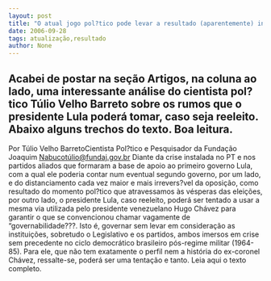 ```yaml
---
layout: post
title: "O atual jogo pol?tico pode levar a resultado (aparentemente) indesejado"
date: 2006-09-28
tags: atualização,resultado
author: None
---
```

Acabei de postar na seção Artigos, na coluna ao lado, uma interessante análise do cientista pol?tico Túlio Velho Barreto sobre os rumos que o presidente Lula poderá tomar, caso seja reeleito. Abaixo alguns trechos do texto.
Boa leitura.
------------------------
Por Túlio Velho BarretoCientista Pol?tico e Pesquisador da Fundação Joaquim Nabucotúlio@fundaj.gov.br
Diante da crise instalada no PT e nos partidos aliados que formaram a base de apoio ao primeiro governo Lula, com a qual ele poderia contar num eventual segundo governo, por um lado, e do distanciamento cada vez maior e mais irrevers?vel da oposição, como resultado do momento pol?tico que atravessamos às vésperas das eleições, por outro lado, o presidente Lula, caso reeleito, poderá ser tentado a usar a mesma via utilizada
 pelo presidente venezuelano Hugo Chávez para garantir o que se convencionou chamar vagamente de “governabilidade???.&nbsp;Isto é, governar sem levar em consideração as instituições, sobretudo o Legislativo e os partidos, ambos imersos em crise sem precedente no ciclo democrático brasileiro pós-regime militar (1964-85). Para ele, que não tem exatamente o perfil nem a história do ex-coronel Chávez, ressalte-se, poderá ser uma tentação e tanto.
Leia aqui o texto completo. 